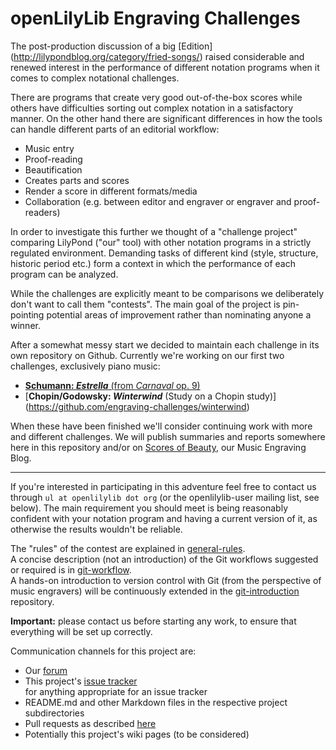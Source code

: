 openLilyLib Engraving Challenges
================================

The post-production discussion of a big [Edition]
(http://lilypondblog.org/category/fried-songs/) raised considerable
and renewed interest in the performance of different notation programs
when it comes to complex notational challenges.

There are programs that create very good out-of-the-box scores
while others have difficulties sorting out complex notation
in a satisfactory manner.
On the other hand there are significant differences in how the
tools can handle different parts of an editorial workflow:

- Music entry
- Proof-reading
- Beautification
- Creates parts and scores
- Render a score in different formats/media
- Collaboration (e.g. between editor and engraver or engraver and proof-readers)


In order to investigate this further we thought of a "challenge project"
comparing LilyPond ("our" tool) with other notation programs in a strictly regulated
environment. Demanding tasks of different kind (style, structure, 
historic period etc.) form a context in which the performance of each
program can be analyzed.

While the challenges are explicitly meant to be comparisons we
deliberately don't want to call them "contests". The main goal of the
project is pin-pointing potential areas of improvement rather than
nominating anyone a winner.

After a somewhat messy start we decided to maintain each challenge in its own
repository on Github. Currently we're working on our first two challenges,
exclusively piano music:

- [**Schumann: _Estrella_** (from *Carnaval* op. 9)](https://github.com/engraving-challenges/estrella)
- [**Chopin/Godowsky: _Winterwind_** (Study on a Chopin study)]
  (https://github.com/engraving-challenges/winterwind)

When these have been finished we'll consider continuing work with more and different
challenges. We will publish summaries and reports somewhere here in this repository
and/or on [Scores of Beauty](http://lilypondblog.org), our Music Engraving Blog.

---

If you're interested in participating in this adventure feel free to contact us through
`ul at openlilylib dot org` (or the openlilylib-user mailing list, see below). 
The main requirement you should meet is being reasonably confident with your notation
program and having a current version of it, as otherwise the results wouldn't be reliable.

The "rules" of the contest are explained in [general-rules](general-rules.md).  
A concise description (not an introduction) of the Git workflows suggested or required
is in [git-workflow](git-workflow.md).  
A hands-on introduction to version control with Git (from the perspective of music engravers)
will be continuously extended in the [git-introduction](https://github.com/openlilylib/git-introduction/)
repository.

**Important:** please contact us before starting any work, to ensure that everything will be set up correctly.

Communication channels for this project are:

- Our [forum](http://engravingchallenges.freeforums.org)
- This project's [issue tracker](https://github.com/engraving-challenges/main/issues)  
  for anything appropriate for an issue tracker
- README.md and other Markdown files in the respective project subdirectories
- Pull requests as described [here](https://help.github.com/articles/using-pull-requests)
- Potentially this project's wiki pages (to be considered)
